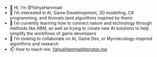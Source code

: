 - 👋 Hi, I’m @YahyaHammad
- 👀 I’m interested in AI, Game Develmopment, 3D modelling, C# programming, and Animals (and algorithms inspired by them)
- 🌱 I’m currently learning how to connect nature and technology through methods like ABM, as well as trying to create new AI solutions to help simplify the workflows of game developers
- 💞️ I’m looking to collaborate on AI, Game Dev, or Myrmecology-inspired algorithms and research
- 📫 How to reach me: YahyaHammad@proton.me

<!---
YahyaHammad/YahyaHammad is a ✨ special ✨ repository because its `README.md` (this file) appears on your GitHub profile.
You can click the Preview link to take a look at your changes.
--->

